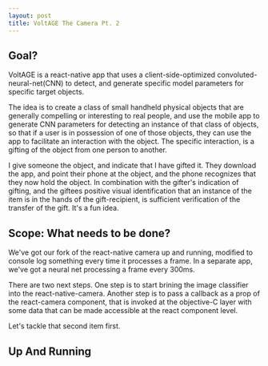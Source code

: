 ```yaml
---
layout: post
title: VoltAGE The Camera Pt. 2
---
```


## Goal?
VoltAGE is a react-native app that uses a client-side-optimized convoluted-neural-net(CNN) to detect, and generate specific model parameters for specific target objects.

The idea is to create a class of small handheld physical objects that are generally compelling or interesting to real people, and use the mobile app to generate CNN parameters for detecting an instance of that class of objects, so that if a user is in possession of one of those objects, they can use the app to facilitate an interaction with the object. The specific interaction, is a gifting of the object from one person to another.

I give someone the object, and indicate that I have gifted it. They download the app, and point their phone at the object, and the phone recognizes that they now hold the object. In combination with the gifter's indication of gifting, and the giftees positive visual identification that an instance of the item is in the hands of the gift-recipient, is sufficient verification of the transfer of the gift. It's a fun idea.

## Scope: What needs to be done?

We've got our fork of the react-native camera up and running, modified to console log something every time it processes a frame. In a separate app, we've got a neural net processing a frame every 300ms.

There are two next steps. One step is to start brining the image classifier into the react-native-camera. Another step is to pass a callback as a prop of the react-camera component, that is invoked at the objective-C layer with some data that can be made accessible at the react component level.

Let's tackle that second item first.

## Up And Running




